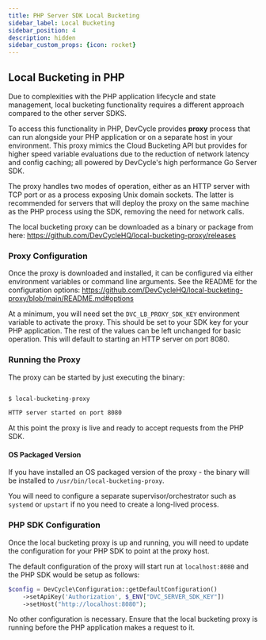 ```yaml
---
title: PHP Server SDK Local Bucketing
sidebar_label: Local Bucketing
sidebar_position: 4
description: hidden
sidebar_custom_props: {icon: rocket}
---
```


## Local Bucketing in PHP

Due to complexities with the PHP application lifecycle and state management, local bucketing functionality requires a different approach compared to the other server SDKS. 

To access this functionality in PHP, DevCycle provides **proxy** process that can run alongside your PHP application or on a separate host in your environment. This proxy mimics the Cloud Bucketing API but provides for higher speed variable evaluations due to the reduction of network latency and config caching; all powered by DevCycle's high performance Go Server SDK.

The proxy handles two modes of operation, either as an HTTP server with TCP port or as a process exposing Unix domain sockets. The latter is recommended for servers that will deploy the proxy on the same machine as the PHP process using the SDK, removing the need for network calls. 

The local bucketing proxy can be downloaded as a binary or package from here: https://github.com/DevCycleHQ/local-bucketing-proxy/releases

### Proxy Configuration

Once the proxy is downloaded and installed, it can be configured via either environment variables or command line arguments. See the README for the configuration options:
https://github.com/DevCycleHQ/local-bucketing-proxy/blob/main/README.md#options

At a minimum, you will need set the `DVC_LB_PROXY_SDK_KEY` environment variable to activate the proxy. This should be set to your SDK key for your PHP application.
The rest of the values can be left unchanged for basic operation. This will default to starting an HTTP server on port 8080.


### Running the Proxy

The proxy can be started by just executing the binary:

```bash

$ local-bucketing-proxy

HTTP server started on port 8080

```

At this point the proxy is live and ready to accept requests from the PHP SDK.

#### OS Packaged Version
If you have installed an OS packaged version of the proxy - the binary will be installed to `/usr/bin/local-bucketing-proxy`.

You will need to configure a separate supervisor/orchestrator such as `systemd` or `upstart` if no you need to create a long-lived process. 

### PHP SDK Configuration
Once the local bucketing proxy is up and running, you will need to update the configuration for your PHP SDK to point at the proxy host.  

The default configuration of the proxy will start run at `localhost:8080` and the PHP SDK would be setup as follows: 

```php
$config = DevCycle\Configuration::getDefaultConfiguration()
    ->setApiKey('Authorization', $_ENV["DVC_SERVER_SDK_KEY"])
    ->setHost("http://localhost:8080");
```

No other configuration is necessary. Ensure that the local bucketing proxy is running before the PHP application makes a request to it.

